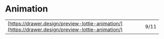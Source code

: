 # Animation

|  |  |
| :--- | :--- |
| [https://drawer.design/preview-lottie-animation/](https://drawer.design/preview-lottie-animation/) | 9/11 |

